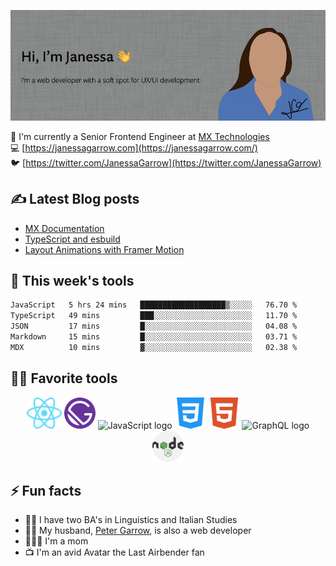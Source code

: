 ![Hi, I'm Janessa! I'm a web developer with a soft spot for UX/UI development](./images/github-readme-banner.png)

🚀 I'm currently a Senior Frontend Engineer at [MX Technologies](https://www.mx.com/)<br/>
💻 [https://janessagarrow.com](https://janessagarrow.com/)<br/>
🐦 [https://twitter.com/JanessaGarrow](https://twitter.com/JanessaGarrow)

## ✍️ Latest Blog posts 
<!-- BLOG-POST-LIST:START -->
- [MX Documentation](https://janessagarrow.com/portfolio/mx-docs/)
- [TypeScript and esbuild](https://janessagarrow.com/blog/typescript-and-esbuild/)
- [Layout Animations with Framer Motion](https://janessagarrow.com/blog/gatsby-framer-motion-animate-shared-layout/)
<!-- BLOG-POST-LIST:END -->

## 🔨 This week's tools
<!--START_SECTION:waka-->

```txt
JavaScript   5 hrs 24 mins   ███████████████████▒░░░░░   76.70 %
TypeScript   49 mins         ███░░░░░░░░░░░░░░░░░░░░░░   11.70 %
JSON         17 mins         █░░░░░░░░░░░░░░░░░░░░░░░░   04.08 %
Markdown     15 mins         █░░░░░░░░░░░░░░░░░░░░░░░░   03.71 %
MDX          10 mins         ▓░░░░░░░░░░░░░░░░░░░░░░░░   02.38 %
```

<!--END_SECTION:waka-->

## 👩‍💻 Favorite tools

<div align="center">
<img height="50px" src="./images/react-atom.svg" alt="ReactJS logo"/> <img height="50px" src="./images/Gatsby_Monogram.svg" alt="GatsbyJS logo"/> <img height="50px" src="https://upload.wikimedia.org/wikipedia/commons/thumb/6/6a/JavaScript-logo.png/480px-JavaScript-logo.png" alt="JavaScript logo"/> <img height="50px" src="/images/css-3.svg" alt="CSS3 logo"/>
<img height="50px" src="./images/html5.svg" alt="HTML5 logo"/> <img height="50px" src="https://graphql.org/img/logo.svg" alt="GraphQL logo"/> <img height="50px" src="./images/nodejs.svg" alt="NodeJS logo"/>
</div>

## ⚡ Fun facts
- 👩‍🎓 I have two BA's in Linguistics and Italian Studies
- 👨‍💻 My husband, [Peter Garrow](https://petergarrow.com/), is also a web developer
- 👨‍👩‍👧 I'm a mom 
- 📺 I'm an avid Avatar the Last Airbender fan
